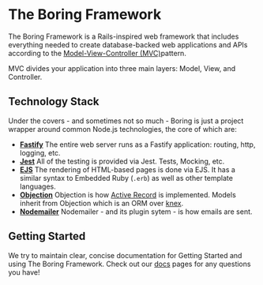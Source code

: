 # The Boring Framework
The Boring Framework is a Rails-inspired web framework that includes everything needed to create database-backed web applications and APIs according to the [Model-View-Controller (MVC)](https://en.wikipedia.org/wiki/Model-view-controller)pattern.

MVC divides your application into three main layers: Model, View, and Controller.

## Technology Stack
Under the covers - and sometimes not so much - Boring is just a project wrapper around common Node.js technologies, the core of which are:

- **[Fastify](https://www.fastify.io/)** The entire web server runs as a Fastify application: routing, http, logging, etc.
- **[Jest](https://jestjs.io/)** All of the testing is provided via Jest. Tests, Mocking, etc.
- **[EJS](https://ejs.co/)** The rendering of HTML-based pages is done via EJS. It has a similar syntax to Embedded Ruby (`.erb`) as well as other template languages.
- **[Objection](https://vincit.github.io/objection.js/)** Objection is how [Active Record](https://en.wikipedia.org/wiki/Active_record_pattern) is implemented. Models inherit from Objection which is an ORM over [knex](http://knexjs.org/).
- **[Nodemailer](https://nodemailer.com/about/)** Nodemailer - and its plugin sytem - is how emails are sent.

## Getting Started

We try to maintain clear, concise documentation for Getting Started and using The Boring Framework. Check out our [docs](https://github.com/sodacitylabs/boring-framework/wiki) pages for any questions you have!
